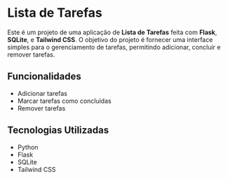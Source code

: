 # Lista de Tarefas

Este é um projeto de uma aplicação de **Lista de Tarefas** feita com **Flask**, **SQLite**, e **Tailwind CSS**. O objetivo do projeto é fornecer uma interface simples para o gerenciamento de tarefas, permitindo adicionar, concluir e remover tarefas.

## Funcionalidades

- Adicionar tarefas
- Marcar tarefas como concluídas
- Remover tarefas

## Tecnologias Utilizadas

- Python
- Flask
- SQLite
- Tailwind CSS

